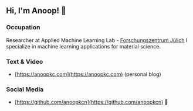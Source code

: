 ## Hi, I'm Anoop! 👋

### Occupation
Researcher at Applied Machine Learning Lab - [Forschungszentrum Jülich](https://www.fz-juelich.de/en)
I specialize in machine learning applications for material science.

### Text & Video
- [https://anoopkc.com](https://anoopkc.com) (personal blog)

### Social Media
- [https://github.com/anoopkcn](https://github.com/anoopkcn) 🤣
